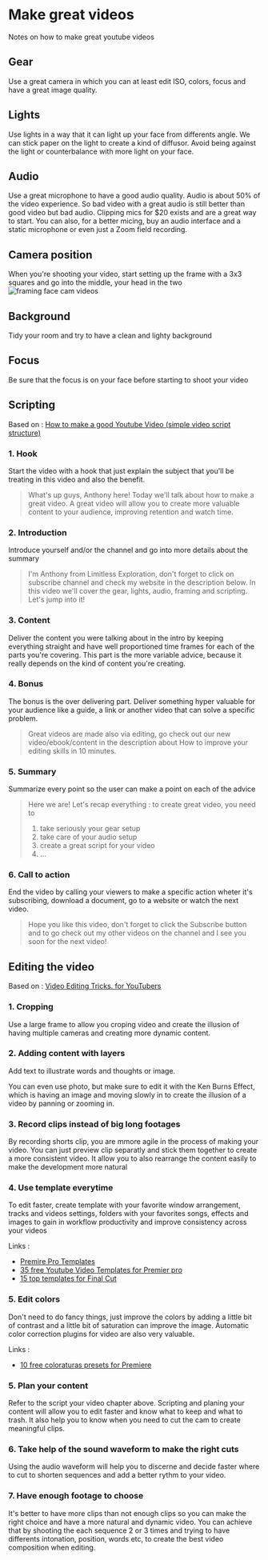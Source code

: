 # Make great videos

Notes on how to make great youtube videos

## Gear

Use a great camera in which you can at least edit ISO, colors, focus and have a great image quality.

## Lights

Use lights in a way that it can light up your face from differents angle. 
We can stick paper on the light to create a kind of diffusor. 
Avoid being against the light or counterbalance with more light on your face. 

## Audio

Use a great microphone to have a good audio quality. 
Audio is about 50% of the video experience. So bad video with a great audio is still better than good video but bad audio. 
Clipping mics for $20 exists and are a great way to start. 
You can also, for a better micing, buy an audio interface and a static microphone or even just a Zoom field recording. 

## Camera position

When you're shooting your video, start setting up the frame with a 3x3 squares and go into the middle, your head in the two 
![framing face cam videos](https://cms-assets.tutsplus.com/uploads/users/930/posts/27228/image/webcam-headroom-grid.jpg)

## Background

Tidy your room and try to have a clean and lighty background

## Focus

Be sure that the focus is on your face before starting to shoot your video

## Scripting

Based on : [How to make a good Youtube Video (simple video script structure)](https://www.youtube.com/watch?v=cCpvVDc0Glw)

### 1. Hook

Start the video with a hook that just explain the subject that you'll be treating in this video and also the benefit. 

> What's up guys, Anthony here! Today we'll talk about how to make a great video.  A great video will allow you to create more valuable content to your audience, improving retention and watch time. 

### 2. Introduction

Introduce yourself and/or the channel and go into more details about the summary

> I'm Anthony from Limitless Exploration, don't forget to click on subscribe channel and check my website in the description below. In this video we'll cover the gear, lights, audio, framing and scripting. Let's jump into it!

### 3. Content

Deliver the content you were talking about in the intro by keeping everything straight and have well proportioned time frames for each of the parts you're covering. 
This part is the more variable advice, because it really depends on the kind of content you're creating. 

### 4. Bonus

The bonus is the over delivering part. Deliver something hyper valuable for your audience like a guide, a link or another video that can solve a specific problem. 

> Great videos are made also via editing, go check out our new video/ebook/content in the description about How to improve your editing skills in 10 minutes.

### 5. Summary

Summarize every point so the user can make a point on each of the advice

> Here we are! Let's recap everything : to create great video, you need to 
>
> 1. take seriously your gear setup 
> 2. take care of your audio setup
> 3. create a great script for your video
> 4. ...

### 6. Call to action

End the video by calling your viewers to make a specific action wheter it's subscribing, download a document, go to a website or watch the next video. 

> Hope you like this video, don't forget to click the Subscribe button and to go check out my other videos on the channel and I see you soon for the next video! 

## Editing the video

Based on : [Video Editing Tricks. for YouTubers](https://www.youtube.com/watch?v=tKStCpi3-Oo) 

### 1. Cropping

Use a large frame to allow you croping video and create the illusion of having multiple cameras and creating more dynamic content. 

### 2. Adding content with layers

Add text to illustrate words and thoughts or image.

You can even use photo, but make sure to edit it with the Ken Burns Effect, which is having an image and moving slowly in to create the illusion of a video by panning or zooming in. 

### 3. Record clips instead of big long footages

By recording shorts clip, you are mmore agile in the process of making your video. You can just preview clip separatly and stick them together to create a more consistent video. 
It allow you to also rearrange the content easily to make the development more natural

### 4. Use template everytime

To edit faster, create template with your favorite window arrangement, tracks and videos settings, folders with your favorites songs, effects and images to gain in workflow productivity and improve consistency across your videos

Links :

- [Premire Pro Templates](https://motionarray.com/browse/premiere-pro-templates)
- [35 free Youtube Video Templates for Premier pro](https://photography.tutsplus.com/articles/40-free-youtube-templates-motion-graphics-for-premiere-pro--cms-34865) 
- [15 top templates for Final Cut](https://photography.tutsplus.com/tutorials/15-top-video-templates-for-final-cut-pro--cms-33012)

### 5. Edit colors

Don't need to do fancy things, just improve the colors by adding a little bit of contrast and a little bit of saturation can improve the image. Automatic color correction plugins for video are also very valuable. 

Links :

- [10 free coloraturas presets for Premiere](https://motionarray.com/premiere-pro-presets/10-free-color-presets-39944)

### 5. Plan your content

Refer to the script your video chapter above. Scripting and planing your content will allow you to edit faster and know what to keep and what to trash. 
It also help you to know when you need to cut the cam to create meaningful clips. 

### 6. Take help of the sound waveform to make the right cuts

Using the audio waveform will help you to discerne and decide faster where to cut to shorten sequences and add a better rythm to your video. 

### 7. Have enough footage to choose

It's better to have more clips than not enough clips so you can make the right choice and have a more natural and dynamic video.
You can achieve that by shooting the each sequence 2 or 3 times and trying to have differents intonation, position, words etc, to create the best video composition when editing. 

